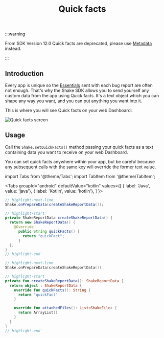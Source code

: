 ﻿---
id: quick-facts
title: Quick facts
---
:::warning

From SDK Version 12.0 Quick facts are deprecated, please use [Metadata](android/metadata.md) instead.

:::

## Introduction
Every app is unique so the [Essentials](android/essentials.md) sent with each bug report are often not enough. 
That's why the Shake SDK allows you to send yourself any custom data from the app using Quick facts.
It's a text object which you can shape any way you want, and you can put anything you want into it.

This is where you will see Quick facts on your web Dashboard:

![Quick facts screen](/screens/quick_facts_screen.png)

## Usage
Call the `Shake.setQuickFacts()` method passing your quick facts as a text 
containing data you want to receive on your web Dashboard.
 
You can set quick facts anywhere within your app, but be careful because any 
subsequent calls with the same key will override the former text value.

import Tabs from '@theme/Tabs';
import TabItem from '@theme/TabItem';

<Tabs
  groupId="android"
  defaultValue="kotlin"
  values={[
    { label: 'Java', value: 'java'},
    { label: 'Kotlin', value: 'kotlin'},
  ]
}>

<TabItem value="java">

```java title="App.java"
// highlight-next-line
Shake.onPrepareData(createShakeReportData());

// highlight-start
private ShakeReportData createShakeReportData() {
  return new ShakeReportData() {
    @Override
      public String quickFacts() {
        return "quickFact";
      }
  };
}
// highlight-end
```

</TabItem>

<TabItem value="kotlin">

```kotlin title="App.kt"
// highlight-next-line
Shake.onPrepareData(createShakeReportData())

// highlight-start
private fun createShakeReportData(): ShakeReportData {
  return object : ShakeReportData {
    override fun quickFacts(): String {
      return "quickFact"
    }

    override fun attachedFiles(): List<ShakeFile> {
      return ArrayList()
    }
  }
}
// highlight-end
```

</TabItem>
</Tabs>
